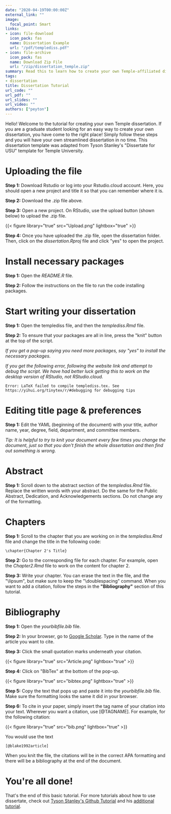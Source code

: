 ```yaml
---
date: "2020-04-19T00:00:00Z"
external_link: ""
image:
  focal_point: Smart
links:
- icon: file-download
  icon_pack: fas
  name: Dissertation Example
  url: "/pdf/templediss.pdf"
- icon: file-archive
  icon_pack: fas
  name: Download Zip File
  url: "/zip/dissertation_temple.zip"
summary: Read this to learn how to create your own Temple-affiliated dissertation!
tags:
- dissertation
title: Dissertation Tutorial
url_code: ""
url_pdf: ""
url_slides: ""
url_video: ""
authors: ["peyton"]
---
```



Hello! Welcome to the tutorial for creating your own Temple dissertation. If you are a graduate student looking for an easy way to create your own dissertation, you have come to the right place! Simply follow these steps and you will have your own streamlined dissertation in no time. This dissertation template was adapted from Tyson Stanley's "Dissertate for USU" template for Temple University.

# Uploading the file

**Step 1:** Download Rstudio or log into your Rstudio.cloud account. Here, you should open a new project and title it so that you can remember where it is.

**Step 2:** Download the .zip file above.


**Step 3:** Open a new project. On RStudio, use the upload button (shown below) to upload the .zip file. 

{{< figure library="true" src="Upload.png" lightbox="true" >}}

**Step 4:** Once you have uploaded the .zip file, open the dissertation folder. Then, click on the *dissertation.Rproj* file and click "yes" to open the project.

# Install necessary packages

**Step 1:** Open the *README.R* file.

**Step 2:** Follow the instructions on the file to run the code installing packages.

# Start writing your dissertation

**Step 1:** Open the templediss file, and then the *templediss.Rmd* file.

**Step 2:** To ensure that your packages are all in line, press the "knit" button at the top of the script.

*If you get a pop-up saying you need more packages, say "yes" to install the necessary packages.*

*If you get the following error, following the website link and attempt to debug the script. We have had better luck getting this to work on the desktop version of RStudio, not RStudio.cloud.*
```
Error: LaTeX failed to compile templediss.tex. See https://yihui.org/tinytex/r/#debugging for debugging tips
```

# Editing title page & preferences

**Step 1:** Edit the YAML (beginning of the document) with your title, author name, year, degree, field, department, and committee members. 

*Tip: It is helpful to try to knit your document every few times you change the document, just so that you don't finish the whole dissertation and then find out something is wrong.*

# Abstract

**Step 1:** Scroll down to the abstract section of the
*templediss.Rmd* file. Replace the written words with your abstract. Do the same for the Public Abstract, Dedication, and Acknowledgements sections. Do not change any of the formatting.

# Chapters

**Step 1:** Scroll to the chapter that you are working on in the *templediss.Rmd* file and change the title in the following code:

```
\chapter{Chapter 2's Title}
```

**Step 2:** Go to the corresponding file for each chapter. For example, open the *Chapter2.Rmd* file to work on the content for chapter 2.

**Step 3:** Write your chapter. You can erase the text in the file, and the "\lipsum", but make sure to keep the "\doublespacing" command. When you want to add a citation, follow the steps in the **"Bibliography"** section of this tutorial.

# Bibliography

**Step 1:** Open the *yourbibfile.bib* file.

**Step 2:** In your browser, go to [Google Scholar](scholar.google.com). Type in the name of the article you want to cite.

**Step 3:** Click the small quotation marks underneath your citation.

{{< figure library="true" src="Article.png" lightbox="true" >}}

**Step 4:** Click on "BibTex" at the bottom of the pop-up.

{{< figure library="true" src="bibtex.png" lightbox="true" >}}

**Step 5:** Copy the text that pops up and paste it into the *yourbibfile.bib* file. Make sure the formatting looks the same it did in your browser.

**Step 6:** To cite in your paper, simply insert the tag name of your citation into your text. Wherever you want a citation, use [@TAGNAME]. For example, for the following citation:

{{< figure library="true" src="bib.png" lightbox="true" >}}

You would use the text

```
[@blake1992article]
```

When you knit the file, the citations will be in the correct APA formatting and there will be a bibliography at the end of the document.

# You're all done!

That's the end of this basic tutorial. For more tutorials about how to use dissertate, check out [Tyson Stanley's Github Tutorial](https://github.com/TysonStanley/dissertateUSU) and his [additional tutorial](https://tysonbarrett.com/jekyll/update/2018/02/11/r_dissertation/). 

